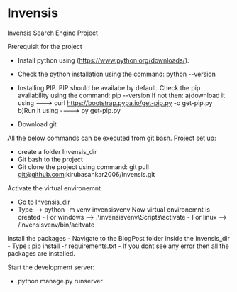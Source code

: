 # Invensis
Invensis Search Engine Project

Prerequisit for the project 
  - Install python using (https://www.python.org/downloads/). 
  - Check the python installation using the command: python --version
  - Installing PIP. 
    PIP should be availabe by default. Check the pip availability using the command: pip --version
    If not then:
            a)download it using ---> curl https://bootstrap.pypa.io/get-pip.py -o get-pip.py
            b)Run it using ----> py get-pip.py
  
  - Download git 
  
All the below commands can be executed from git bash. 
Project set up:
  - create a folder Invensis_dir
  - Git bash to the project   
  - Git clone the project using command: git pull git@github.com:kirubasankar2006/Invensis.git
  
Activate the virtual environemnt
  - Go to Invensis_dir
  - Type --> python -m venv invensisvenv
    Now virtual environemnt is created
        - For windows --> .\invensisvenv\Scripts\activate
        - For linux -->  /invensisvenv/bin/acitvate

Install the packages
    - Navigate to the BlogPost folder inside the Invensis_dir
    - Type : pip install -r requirements.txt
    - If you dont see any error then all the packages are installed. 

Start the development server:
  - python manage.py runserver
    
  
  
   
 
   
   
  
